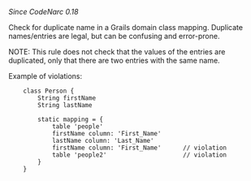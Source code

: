 
*Since CodeNarc 0.18*

Check for duplicate name in a Grails domain class mapping. Duplicate names/entries are legal, but can be
confusing and error-prone.

NOTE: This rule does not check that the values of the entries are duplicated, only that there are two entries with the same name.

Example of violations:

```
    class Person {
        String firstName
        String lastName

        static mapping = {
            table 'people'
            firstName column: 'First_Name'
            lastName column: 'Last_Name'
            firstName column: 'First_Name'      // violation
            table 'people2'                     // violation
        }
    }
```

